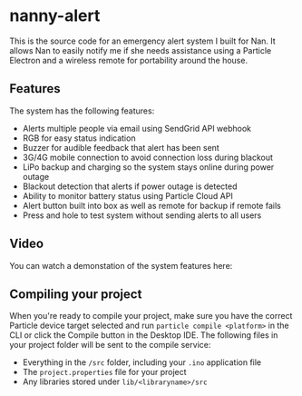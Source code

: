 # nanny-alert

This is the source code for an emergency alert system I built for Nan. It allows Nan to easily notify me if she needs assistance using a Particle Electron and a wireless remote for portability around the house.

## Features
The system has the following features:
- Alerts multiple people via email using SendGrid API webhook
- RGB for easy status indication
- Buzzer for audible feedback that alert has been sent
- 3G/4G mobile connection to avoid connection loss during blackout
- LiPo backup and charging so the system stays online during power outage
- Blackout detection that alerts if power outage is detected
- Ability to monitor battery status using Particle Cloud API
- Alert button built into box as well as remote for backup if remote fails
- Press and hole to test system without sending alerts to all users

## Video
You can watch a demonstation of the system features here:

## Compiling your project

When you're ready to compile your project, make sure you have the correct Particle device target selected and run `particle compile <platform>` in the CLI or click the Compile button in the Desktop IDE. The following files in your project folder will be sent to the compile service:

- Everything in the `/src` folder, including your `.ino` application file
- The `project.properties` file for your project
- Any libraries stored under `lib/<libraryname>/src`
